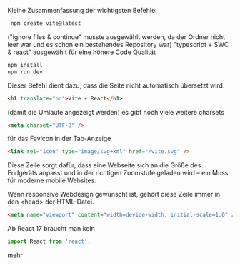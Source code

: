 Kleine Zusammenfassung der wichtigsten Befehle:

```bash
 npm create vite@latest 
 ```
("ignore files & continue" musste ausgewählt werden, da der Ordner nicht leer war und es schon ein bestehendes Repository war)
 "typescript + SWC & react" ausgewählt für eine höhere Code Qualität
 ```bash
 npm install
 npm run dev
 ```
Dieser Befehl dient dazu, dass die Seite nicht automatisch übersetzt wird:
```html
<h1 translate="no">Vite + React</h1>
```
(damit die Umlaute angezeigt werden)
es gibt noch viele weitere charsets
```html
<meta charset="UTF-8" />  
``` 
für das Favicon in der Tab-Anzeige
```html
<link rel="icon" type="image/svg+xml" href="/vite.svg" />
```
Diese Zeile sorgt dafür, dass eine Webseite sich an die Größe des Endgeräts anpasst und in der richtigen Zoomstufe geladen wird – ein Muss für moderne mobile Websites.

Wenn responsive Webdesign gewünscht ist, gehört diese Zeile immer in den \<head> der HTML-Datei.
```html
<meta name="viewport" content="width=device-width, initial-scale=1.0" />
```


Ab React 17 braucht man kein
```ts
import React from 'react'; 
```
mehr

